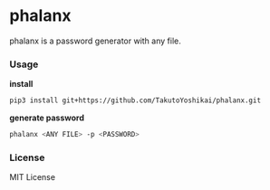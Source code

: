 # phalanx
phalanx is a password generator with any file.

### Usage
**install**
```bash
pip3 install git+https://github.com/TakutoYoshikai/phalanx.git
```

**generate password**
```bash
phalanx <ANY FILE> -p <PASSWORD>
```

### License
MIT License
